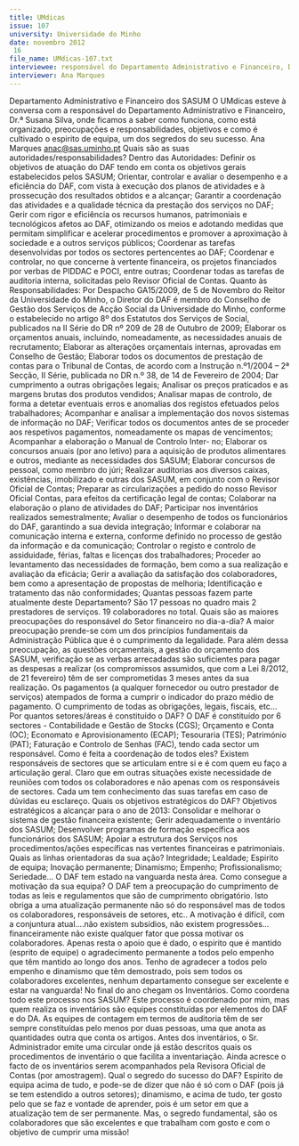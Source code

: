 ```yaml
---
title: UMdicas
issue: 107
university: Universidade do Minho
date: novembro 2012
 16
file_name: UMdicas-107.txt
interviewee: responsável do Departamento Administrativo e Financeiro, Dr.ª Susana Silva,
interviewer: Ana Marques
---
```


Departamento Administrativo e Financeiro dos SASUM
O UMdicas esteve à conversa com a responsável
do Departamento Administrativo e Financeiro, Dr.ª
Susana Silva, onde ficamos a saber como funciona,
como está organizado, preocupações e responsabilidades, objetivos e como é cultivado o espirito de
equipa, um dos segredos do seu sucesso.
Ana Marques
anac@sas.uminho.pt
Quais são as suas autoridades/responsabilidades?
Dentro das Autoridades: Definir os objetivos de atuação do DAF tendo em conta os objetivos gerais estabelecidos pelos SASUM; Orientar, controlar e avaliar o desempenho e a eficiência do DAF, com vista
à execução dos planos de atividades e à prossecução dos resultados obtidos e a alcançar; Garantir a
coordenação das atividades e a qualidade técnica
da prestação dos serviços no DAF; Gerir com rigor
e eficiência os recursos humanos, patrimoniais e
tecnológicos afetos ao DAF, otimizando os meios e
adotando medidas que permitam simplificar e acelerar procedimentos e promover a aproximação à
sociedade e a outros serviços públicos; Coordenar
as tarefas desenvolvidas por todos os sectores pertencentes ao DAF; Coordenar e controlar, no que
concerne à vertente financeira, os projetos financiados por verbas de PIDDAC e POCI, entre outras;
Coordenar todas as tarefas de auditoria interna,
solicitadas pelo Revisor Oficial de Contas.
Quanto às Responsabilidades: Por Despacho GA15/2009, de 5 de Novembro do Reitor da Universidade do Minho, o Diretor do DAF é membro do
Conselho de Gestão dos Serviços de Acção Social
da Universidade do Minho, conforme o estabelecido no artigo 8º dos Estatutos dos Serviços de Social, publicados na II Série do DR nº 209 de 28 de
Outubro de 2009; Elaborar os orçamentos anuais,
incluindo, nomeadamente, as necessidades anuais
de recrutamento; Elaborar as alterações orçamentais internas, aprovadas em Conselho de Gestão;
Elaborar todos os documentos de prestação de
contas para o Tribunal de Contas, de acordo com
a Instrução n.º1/2004 – 2ª Secção, II Série, publicada no DR n.º 38, de 14 de Fevereiro de 2004;
Dar cumprimento a outras obrigações legais; Analisar os preços praticados e as margens brutas dos
produtos vendidos; Analisar mapas de controlo, de
forma a detetar eventuais erros e anomalias dos registos efetuados pelos trabalhadores; Acompanhar
e analisar a implementação dos novos sistemas de
informação no DAF; Verificar todos os documentos
antes de se proceder aos respetivos pagamentos,
nomeadamente os mapas de vencimentos; Acompanhar a elaboração o Manual de Controlo Inter-
no; Elaborar os concursos anuais (por ano letivo)
para a aquisição de produtos alimentares e outros,
mediante as necessidades dos SASUM; Elaborar
concursos de pessoal, como membro do júri; Realizar auditorias aos diversos caixas, existências,
imobilizado e outras dos SASUM, em conjunto com
o Revisor Oficial de Contas; Preparar as circularizações a pedido do nosso Revisor Oficial Contas, para
efeitos da certificação legal de contas; Colaborar
na elaboração o plano de atividades do DAF; Participar nos inventários realizados semestralmente;
Avaliar o desempenho de todos os funcionários do
DAF, garantindo a sua devida integração; Informar e
colaborar na comunicação interna e externa, conforme definido no processo de gestão da informação
e da comunicação; Controlar o registo e controlo de
assiduidade, férias, faltas e licenças dos trabalhadores; Proceder ao levantamento das necessidades
de formação, bem como a sua realização e avaliação da eficácia; Gerir a avaliação da satisfação dos
colaboradores, bem como a apresentação de propostas de melhoria; Identificação e tratamento das
não conformidades;
Quantas pessoas fazem parte atualmente
deste Departamento?
São 17 pessoas no quadro mais 2 prestadores de
serviços. 19 colaboradores no total.
Quais são as maiores preocupações do responsável do Setor financeiro no dia-a-dia?
A maior preocupação prende-se com um dos princípios fundamentais da Administração Pública que é
o cumprimento da legalidade.
Para além dessa preocupação, as questões orçamentais, a gestão do orçamento dos SASUM, verificação se as verbas arrecadadas são suficientes
para pagar as despesas a realizar (os compromissos assumidos, que com a Lei 8/2012, de 21 fevereiro) têm de ser comprometidas 3 meses antes da
sua realização.
Os pagamentos (a qualquer fornecedor ou outro
prestador de serviços) atempados de forma a cumprir o indicador do prazo médio de pagamento.
O cumprimento de todas as obrigações, legais, fiscais, etc…
Por quantos setores/áreas é constituído o
DAF?
O DAF é constituído por 6 sectores - Contabilidade e
Gestão de Stocks (CGS); Orçamento e Conta (OC);
Economato e Aprovisionamento (ECAP); Tesouraria
(TES); Património (PAT); Faturação e Controlo de
Senhas (FAC), tendo cada sector um responsável.
Como é feita a coordenação de todos eles?
Existem responsáveis de sectores que se articulam
entre si e é com quem eu faço a articulação geral.
Claro que em outras situações existe necessidade
de reuniões com todos os colaboradores e não apenas com os responsáveis de sectores. Cada um tem
conhecimento das suas tarefas em caso de dúvidas
eu esclareço.
Quais os objetivos estratégicos do DAF?
Objetivos estratégicos a alcançar para o ano de
2013: Consolidar e melhorar o sistema de gestão
financeira existente; Gerir adequadamente o inventário dos SASUM; Desenvolver programas de
formação específica aos funcionários dos SASUM;
Apoiar a estrutura dos Serviços nos procedimentos/ações específicas nas vertentes financeiras e
patrimoniais.
Quais as linhas orientadoras da sua ação?
Integridade; Lealdade; Espirito de equipa; Inovação
permanente; Dinamismo; Empenho; Profissionalismo; Seriedade...
O DAF tem estado na vanguarda nesta área.
Como consegue a motivação da sua equipa?
O DAF tem a preocupação do cumprimento de todas as leis e regulamentos que são de cumprimento
obrigatório. Isto obriga a uma atualização permanente não só do responsável mas de todos os colaboradores, responsáveis de setores, etc..
A motivação é difícil, com a conjuntura atual….não
existem subsídios, não existem progressões… financeiramente não existe qualquer fator que possa
motivar os colaboradores.
Apenas resta o apoio que é dado, o espirito que é
mantido (esprito de equipe) o agradecimento permanente a todos pelo empenho que têm mantido
ao longo dos anos. Tenho de agradecer a todos pelo
empenho e dinamismo que têm demostrado, pois
sem todos os colaboradores excelentes, nenhum
departamento consegue ser excelente e estar na
vanguarda!
No final do ano chegam os Inventários. Como
coordena todo este processo nos SASUM?
Este processo é coordenado por mim, mas quem
realiza os inventários são equipes constituídas por
elementos do DAF e do DA. As equipes de contagem
em termos de auditoria têm de ser sempre constituídas pelo menos por duas pessoas, uma que anota
as quantidades outra que conta os artigos.
Antes dos inventários, o Sr. Administrador emite
uma circular onde já estão descritos quais os procedimentos de inventário o que facilita a inventariação.
Ainda acresce o facto de os inventários serem
acompanhados pela Revisora Oficial de Contas (por
amostragem).
Qual o segredo do sucesso do DAF?
Espirito de equipa acima de tudo, e pode-se de dizer que não é só com o DAF (pois já se tem estendido a outros setores); dinamismo, e acima de tudo,
ter gosto pelo que se faz e vontade de aprender,
pois é um setor em que a atualização tem de ser
permanente.
Mas, o segredo fundamental, são os colaboradores
que são excelentes e que trabalham com gosto e
com o objetivo de cumprir uma missão!
